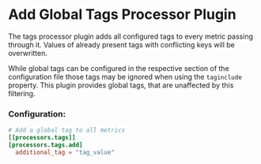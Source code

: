 # Add Global Tags Processor Plugin

The tags processor plugin adds all configured tags to every metric passing
through it. Values of already present tags with conflicting keys will be
overwritten.

While global tags can be configured in the respective section of the
configuration file those tags may be ignored when using the `taginclude`
property.
This plugin provides global tags, that are unaffected by this filtering.

### Configuration:

```toml
# Add a global tag to all metrics
[[processors.tags]]
[processors.tags.add]
  additional_tag = "tag_value"
```
